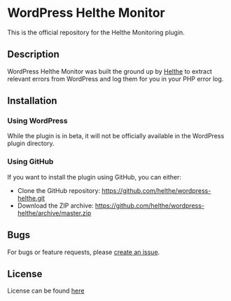 # WordPress Helthe Monitor

This is the official repository for the Helthe Monitoring plugin.

## Description

WordPress Helthe Monitor was built the ground up by [Helthe](https://helthe.co) to extract relevant errors from WordPress and log them for you in your PHP error log.

## Installation

### Using WordPress

While the plugin is in beta, it will not be officially available in the WordPress plugin directory.

### Using GitHub

If you want to install the plugin using GitHub, you can either:

* Clone the GitHub repository: https://github.com/helthe/wordpress-helthe.git
* Download the ZIP archive: https://github.com/helthe/wordpress-helthe/archive/master.zip

## Bugs

For bugs or feature requests, please [create an issue](https://github.com/helthe/wordpress-helthe/issues/new).

## License

License can be found [here](https://github.com/helthe/wordpress-helthe/blob/master/LICENSE.txt)